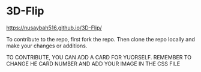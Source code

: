 # 3D-Flip


https://nusaybah516.github.io/3D-Flip/



To contribute to the repo, first fork the repo. Then clone the repo locally and make your changes or additions.





TO CONTRIBUTE, YOU CAN ADD A CARD FOR YUORSELF. REMEMBER TO CHANGE HE CARD NUMBER AND ADD YOUR IMAGE IN THE CSS FILE




